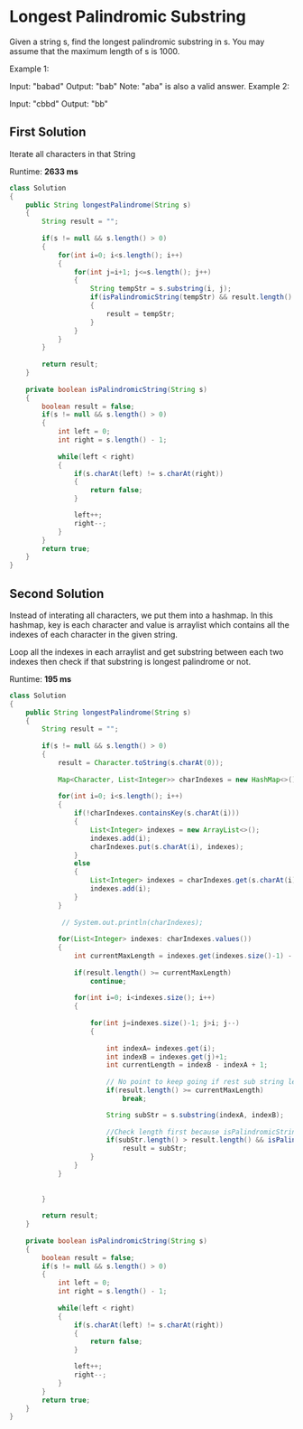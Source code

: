 # Longest Palindromic Substring

Given a string s, find the longest palindromic substring in s. You may assume that the maximum length of s is 1000.

Example 1:

Input: "babad"
Output: "bab"
Note: "aba" is also a valid answer.
Example 2:

Input: "cbbd"
Output: "bb"

## First Solution
Iterate all characters in that String 
 
Runtime: **2633 ms**

```java
class Solution 
{
    public String longestPalindrome(String s) 
    {
        String result = "";
        
        if(s != null && s.length() > 0)
        {
            for(int i=0; i<s.length(); i++)
            {
                for(int j=i+1; j<=s.length(); j++)
                {
                    String tempStr = s.substring(i, j);
                    if(isPalindromicString(tempStr) && result.length() < tempStr.length()) 
                    {
                        result = tempStr;
                    }
                }
            }
        }
        
        return result;
    }
    
    private boolean isPalindromicString(String s)
    {
        boolean result = false;
        if(s != null && s.length() > 0)
        {
            int left = 0;
            int right = s.length() - 1;
            
            while(left < right)
            {
                if(s.charAt(left) != s.charAt(right))
                {
                    return false;
                }

                left++;
                right--;
            }
        }
        return true;
    }
}
```

## Second Solution
Instead of interating all characters, we put them into a hashmap. In this hashmap, key is each character and value is arraylist which contains all the indexes of each character in the given string. 

Loop all the indexes in each arraylist and get substring between each two indexes then check if that substring is longest palindrome or not. 
 
Runtime: **195 ms**

```java
class Solution 
{
    public String longestPalindrome(String s) 
    {
        String result = "";
        
        if(s != null && s.length() > 0)
        {
            result = Character.toString(s.charAt(0));
            
            Map<Character, List<Integer>> charIndexes = new HashMap<>();
            
            for(int i=0; i<s.length(); i++)
            {
                if(!charIndexes.containsKey(s.charAt(i)))
                {
                    List<Integer> indexes = new ArrayList<>();
                    indexes.add(i);
                    charIndexes.put(s.charAt(i), indexes);
                }
                else
                {
                    List<Integer> indexes = charIndexes.get(s.charAt(i));
                    indexes.add(i);
                }
            }
            
             // System.out.println(charIndexes);
            
            for(List<Integer> indexes: charIndexes.values())
            {
                int currentMaxLength = indexes.get(indexes.size()-1) - indexes.get(0) + 1;
                
                if(result.length() >= currentMaxLength)
                    continue;
                
                for(int i=0; i<indexes.size(); i++)
                {
                    
                    for(int j=indexes.size()-1; j>i; j--)
                    {
                        
                        int indexA= indexes.get(i);
                        int indexB = indexes.get(j)+1;
                        int currentLength = indexB - indexA + 1;
                        
                        // No point to keep going if rest sub string length is less than current result length 
                        if(result.length() >= currentMaxLength)
                            break;

                        String subStr = s.substring(indexA, indexB);
                        
                        //Check length first because isPalindromicString method is slow
                        if(subStr.length() > result.length() && isPalindromicString(subStr))
                            result = subStr;
                    }
                }
            }
            
            
        }
        
        return result;
    }
    
    private boolean isPalindromicString(String s)
    {
        boolean result = false;
        if(s != null && s.length() > 0)
        {
            int left = 0;
            int right = s.length() - 1;
            
            while(left < right)
            {
                if(s.charAt(left) != s.charAt(right))
                {
                    return false;
                }

                left++;
                right--;
            }
        }
        return true;
    }
}
```





